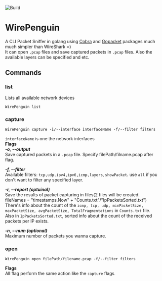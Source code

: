 ![Build](https://github.com/pwdz/WirePenguin/workflows/Build/badge.svg)
# WirePenguin
A CLI Packet Sniffer in golang using [Cobra](https://github.com/spf13/cobra) and [Gopacket](https://github.com/google/gopacket) packages much much simpler than WireShark =)  
It can open `.pcap` files and save captured packets in `.pcap` files. Also the available layers can be specified and etc.  

## Commands  

### list  
Lists all available network devices  
```
WirePenguin list
```  

### capture  
```
WirePenguin capture -i/--interface interfaceName -f/--filter filters
```  
`interfaceName` is one the network interfaces    
**Flags**  
***-o, --output***   
        Save captured packets in a `.pcap` file. Specify filePath/filname.pcap after flag.    
          
***-f, --filter***   
        Available filters: `tcp,udp,ipv4,ipv6,icmp,layers,showPacket`. use `all` if you don't want to filter any specified layer.  
          
***-r, --report  (optuinal)***   
        Save the results of packet capturing in files(2 files will be created. fileNames = "timestamps.Now" + "Counts.txt"/"IpPacketsSorted.txt")  
        There's info about the count of the `icmp, tcp, udp, minPacketSize, maxPacketSize, avgPacketSize, TotalFragmentations` in `Counts.txt` file.  
        Also in `IpPacketsSorted.txt`, sorted info about the count of the received packets per IP exists.   
          
***-n, --num (optional)***    
        Maximum number of packets you wanna capture.  
          
### open  
```
WirePenguin open filePath/filename.pcap -f/--filter filters
```  
**Flags**    
All flag perform the same action like the `capture` flags.
